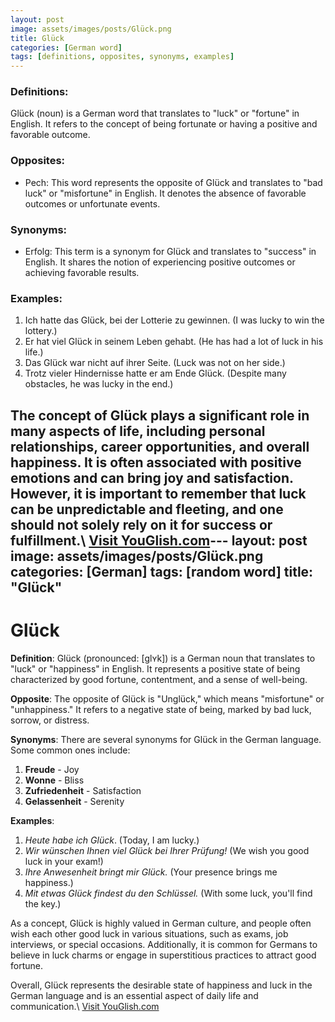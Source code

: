 ```yaml
---
layout: post
image: assets/images/posts/Glück.png
title: Glück
categories: [German word]
tags: [definitions, opposites, synonyms, examples]
---
```


### Definitions:
Glück (noun) is a German word that translates to "luck" or "fortune" in English. It refers to the concept of being fortunate or having a positive and favorable outcome.

### Opposites:
- Pech: This word represents the opposite of Glück and translates to "bad luck" or "misfortune" in English. It denotes the absence of favorable outcomes or unfortunate events.

### Synonyms:
- Erfolg: This term is a synonym for Glück and translates to "success" in English. It shares the notion of experiencing positive outcomes or achieving favorable results.

### Examples:
1. Ich hatte das Glück, bei der Lotterie zu gewinnen. (I was lucky to win the lottery.)
2. Er hat viel Glück in seinem Leben gehabt. (He has had a lot of luck in his life.)
3. Das Glück war nicht auf ihrer Seite. (Luck was not on her side.)
4. Trotz vieler Hindernisse hatte er am Ende Glück. (Despite many obstacles, he was lucky in the end.)

The concept of Glück plays a significant role in many aspects of life, including personal relationships, career opportunities, and overall happiness. It is often associated with positive emotions and can bring joy and satisfaction. However, it is important to remember that luck can be unpredictable and fleeting, and one should not solely rely on it for success or fulfillment.\ <a id="yg-widget-0" class="youglish-widget" data-query="Glück" data-lang="german" data-components="8412" data-auto-start="0" data-bkg-color="theme_light" data-title="How%20to%20pronounce%20Glück%20in%20German"  rel="nofollow" href="https://youglish.com">Visit YouGlish.com</a><script async src="https://youglish.com/public/emb/widget.js" charset="utf-8"></script>---
layout: post
image: assets/images/posts/Glück.png
categories: [German]
tags: [random word]
title: "Glück"
---

# Glück

**Definition**: Glück (pronounced: [ɡlʏk]) is a German noun that translates to "luck" or "happiness" in English. It represents a positive state of being characterized by good fortune, contentment, and a sense of well-being.

**Opposite**: The opposite of Glück is "Unglück," which means "misfortune" or "unhappiness." It refers to a negative state of being, marked by bad luck, sorrow, or distress.

**Synonyms**: There are several synonyms for Glück in the German language. Some common ones include:

1. **Freude** - Joy
2. **Wonne** - Bliss
3. **Zufriedenheit** - Satisfaction
4. **Gelassenheit** - Serenity

**Examples**:

1. *Heute habe ich Glück*. (Today, I am lucky.)
2. *Wir wünschen Ihnen viel Glück bei Ihrer Prüfung!* (We wish you good luck in your exam!)
3. *Ihre Anwesenheit bringt mir Glück.* (Your presence brings me happiness.)
4. *Mit etwas Glück findest du den Schlüssel.* (With some luck, you'll find the key.)

As a concept, Glück is highly valued in German culture, and people often wish each other good luck in various situations, such as exams, job interviews, or special occasions. Additionally, it is common for Germans to believe in luck charms or engage in superstitious practices to attract good fortune.

Overall, Glück represents the desirable state of happiness and luck in the German language and is an essential aspect of daily life and communication.\ <a id="yg-widget-0" class="youglish-widget" data-query="Glück" data-lang="german" data-components="8412" data-auto-start="0" data-bkg-color="theme_light" data-title="How%20to%20pronounce%20Glück%20in%20German"  rel="nofollow" href="https://youglish.com">Visit YouGlish.com</a><script async src="https://youglish.com/public/emb/widget.js" charset="utf-8"></script>